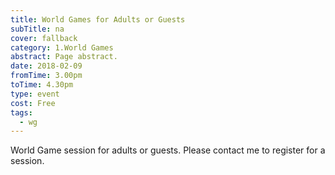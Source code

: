 ```yaml
---
title: World Games for Adults or Guests
subTitle: na
cover: fallback
category: 1.World Games
abstract: Page abstract.
date: 2018-02-09
fromTime: 3.00pm
toTime: 4.30pm
type: event
cost: Free
tags:
  - wg
---
```


World Game session for adults or guests. Please contact me to register for a session.

